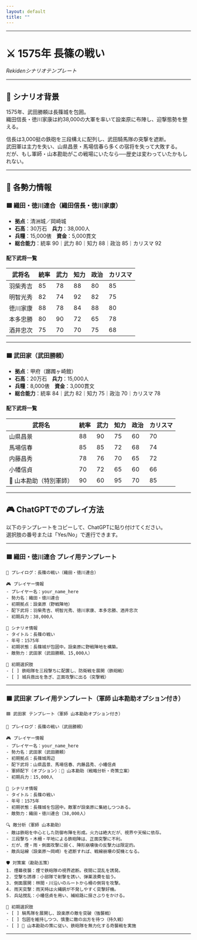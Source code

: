 ```yaml
---
layout: default
title: ""
---
```

    
---

# ⚔️ 1575年 長篠の戦い  
_Rekidenシナリオテンプレート_

---

## 📘 シナリオ背景

1575年、武田勝頼は長篠城を包囲。  
織田信長・徳川家康は約38,000の大軍を率いて設楽原に布陣し、迎撃態勢を整える。

信長は3,000挺の鉄砲を三段構えに配列し、武田騎馬隊の突撃を遮断。  
武田軍は主力を失い、山県昌景・馬場信春ら多くの宿将を失って大敗する。  
だが、もし軍師・山本勘助がこの戦場にいたなら──歴史は変わっていたかもしれない。

---

## 🧠 各勢力情報

### 🟥 織田・徳川連合（織田信長・徳川家康）

- **拠点**：清洲城／岡崎城  
- **石高**：30万石　**兵力**：38,000人  
- **兵糧**：15,000俵　**資金**：5,000貫文  
- **総合能力**：統率 90｜武力 80｜知力 88｜政治 85｜カリスマ 92  

#### 配下武将一覧

| 武将名       | 統率 | 武力 | 知力 | 政治 | カリスマ |
|--------------|------|------|------|--------|-----------|
| 羽柴秀吉     | 85   | 78   | 88   | 80   | 85        |
| 明智光秀     | 82   | 74   | 92   | 82   | 75        |
| 徳川家康     | 88   | 78   | 84   | 88   | 80        |
| 本多忠勝     | 80   | 90   | 72   | 65   | 78        |
| 酒井忠次     | 75   | 70   | 70   | 75   | 68        |

---

### 🟦 武田家（武田勝頼）

- **拠点**：甲府（躑躅ヶ崎館）  
- **石高**：20万石　**兵力**：15,000人  
- **兵糧**：8,000俵　**資金**：3,000貫文  
- **総合能力**：統率 84｜武力 82｜知力 75｜政治 70｜カリスマ 78  

#### 配下武将一覧

| 武将名       | 統率 | 武力 | 知力 | 政治 | カリスマ |
|--------------|------|------|------|--------|-----------|
| 山県昌景     | 88   | 90   | 75   | 60   | 70        |
| 馬場信春     | 85   | 85   | 72   | 68   | 74        |
| 内藤昌秀     | 78   | 76   | 70   | 65   | 72        |
| 小幡信貞     | 70   | 72   | 65   | 60   | 66        |
| 🧠 山本勘助（特別軍師）| 90 | 60 | 95 | 70 | 85 |

---

## 🎮 ChatGPTでのプレイ方法

以下のテンプレートをコピーして、ChatGPTに貼り付けてください。  
選択肢の番号または「Yes/No」で進行できます。

---

### 🟥 織田・徳川連合 プレイ用テンプレート
```
📝 プレイログ：長篠の戦い（織田・徳川連合）

🎮 プレイヤー情報
- プレイヤー名：your_name_here
- 勢力名：織田・徳川連合
- 初期拠点：設楽原（野戦陣地）
- 配下武将：羽柴秀吉、明智光秀、徳川家康、本多忠勝、酒井忠次
- 初期兵力：38,000人

📘 シナリオ情報
- タイトル：長篠の戦い
- 年号：1575年
- 初期状態：長篠城が包囲中。設楽原に野戦陣地を構築。
- 敵勢力：武田家（武田勝頼、15,000人）

🎯 初期選択肢
- [ ] 鉄砲隊を三段撃ちに配置し、防衛戦を展開（鉄砲戦）
- [ ] 城兵救出を急ぎ、正面攻撃に出る（突撃戦）
```

---

### 🟦 武田家 プレイ用テンプレート（軍師 山本勘助オプション付き）
```
🟦 武田家 テンプレート（軍師 山本勘助オプション付き）

📝 プレイログ：長篠の戦い（武田勝頼）

🎮 プレイヤー情報
- プレイヤー名：your_name_here
- 勢力名：武田家（武田勝頼）
- 初期拠点：長篠城周辺
- 配下武将：山県昌景、馬場信春、内藤昌秀、小幡信貞
- 軍師配下（オプション）：🧠 山本勘助（戦略分析・奇策立案）
- 初期兵力：15,000人

📘 シナリオ情報
- タイトル：長篠の戦い
- 年号：1575年
- 初期状態：長篠城を包囲中。敵軍が設楽原に集結しつつある。
- 敵勢力：織田・徳川連合（38,000人）

🔍 敵分析（軍師 山本勘助）
- 敵は鉄砲を中心とした防御布陣を形成。火力は絶大だが、視界や天候に依存。
- 三段撃ち・木柵・平地による鉄砲陣は、正面突撃に不利。
- だが、煙・雨・側面攻撃に弱く、陣形崩壊後の反撃力は限定的。
- 敵兵站線（設楽原〜岡崎）を遮断すれば、戦線崩壊の契機となる。

🛡 対策案（勘助五策）
1. 煙幕夜襲：煙で鉄砲隊の視界遮断。夜間に混乱を誘発。
2. 空撃ち誘導：小部隊で射撃を誘い、弾薬浪費を狙う。
3. 側面展開：林間・川沿いのルートから柵の側背を攻撃。
4. 雨天突撃：雨天時は火縄銃が不発しやすく突撃好機。
5. 兵站撹乱：小幡信貞を用い、補給路に揺さぶりをかける。

🎯 初期選択肢
- [ ] 騎馬隊を展開し、設楽原の敵を突破（強襲戦）
- [ ] 包囲を維持しつつ、慎重に敵の出方を待つ（持久戦）
- [ ] 🧠 山本勘助の策に従い、鉄砲隊を無力化する奇襲戦を実施
```
---
